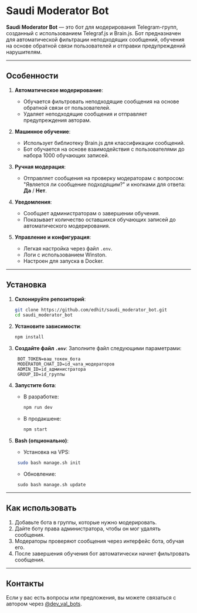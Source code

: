 # Saudi Moderator Bot

**Saudi Moderator Bot** — это бот для модерирования Telegram-групп, созданный с использованием Telegraf.js и Brain.js. Бот предназначен для автоматической фильтрации неподходящих сообщений, обучения на основе обратной связи пользователей и отправки предупреждений нарушителям.  

---

## **Особенности**
1. **Автоматическое модерирование**:
   - Обучается фильтровать неподходящие сообщения на основе обратной связи от пользователей.
   - Удаляет неподходящие сообщения и отправляет предупреждения авторам.

2. **Машинное обучение**:
   - Использует библиотеку Brain.js для классификации сообщений.
   - Бот обучается на основе взаимодействия с пользователями до набора 1000 обучающих записей.

3. **Ручная модерация**:
   - Отправляет сообщения на проверку модераторам с вопросом: "Является ли сообщение подходящим?" и кнопками для ответа: **Да** / **Нет**.

4. **Уведомления**:
   - Сообщает администраторам о завершении обучения.
   - Показывает количество оставшихся обучающих записей до автоматического модерирования.

5. **Управление и конфигурация**:
   - Легкая настройка через файл `.env`.
   - Логи с использованием Winston.
   - Настроен для запуска в Docker.

---

## **Установка**

1. **Склонируйте репозиторий**:
   ```bash
   git clone https://github.com/edhit/saudi_moderator_bot.git
   cd saudi_moderator_bot
   ```

2. **Установите зависимости**:
   ```bash
   npm install
   ```

3. **Создайте файл `.env`**:
   Заполните файл следующими параметрами:
   ```env
    BOT_TOKEN=ваш_токен_бота
    MODERATOR_CHAT_ID=id_чата_модераторов
    ADMIN_ID=id_администратора
    GROUP_ID=id_группы
   ```

4. **Запустите бота**:
   - В разработке:
     ```bash
     npm run dev
     ```
   - В продакшене:
     ```bash
     npm start
     ```

5. **Bash (опционально)**:
     - Установка на VPS:
     ```bash
      sudo bash manage.sh init
     ```
     - Обновление:
     ```
      sudo bash manage.sh update
     ```   

---

## **Как использовать**

1. Добавьте бота в группы, которые нужно модерировать.
2. Дайте боту права администратора, чтобы он мог удалять сообщения.
3. Модераторы проверяют сообщения через интерфейс бота, обучая его.
4. После завершения обучения бот автоматически начнет фильтровать сообщения.

---

## **Контакты**
Если у вас есть вопросы или предложения, вы можете связаться с автором через <a href="https://t.me/dev_val_bots">@dev_val_bots</a>.
